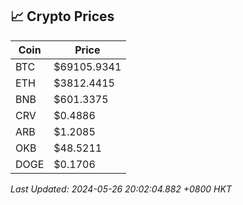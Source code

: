 ## 📈 Crypto Prices

| Coin | Price |
| ---- | ----- |
| BTC | $69105.9341 |
| ETH | $3812.4415 |
| BNB | $601.3375 |
| CRV | $0.4886 |
| ARB | $1.2085 |
| OKB | $48.5211 |
| DOGE | $0.1706 |

_Last Updated: 2024-05-26 20:02:04.882 +0800 HKT_